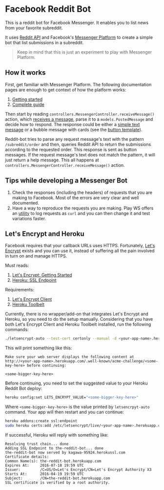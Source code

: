 # Facebook Reddit Bot

This is a reddit bot for Facebook Messenger. It enables you to list news from your favorite subreddit.

It uses [Reddit API](https://www.reddit.com/dev/api) and Facebook's [Messenger Platform](https://developers.facebook.com/docs/messenger-platform) to create a simple bot that list submissions in a subreddit.

> Keep in mind that this is just an experiment to play with Messenger Platform.

## How it works

First, get familiar with Messenger Platform. The following documentation pages are enough to get context of how the platform works:

1. [Getting started](https://developers.facebook.com/docs/messenger-platform/quickstart)
2. [Complete guide](https://developers.facebook.com/docs/messenger-platform/implementation)

Then start by reading `controllers.MessengerController.receiveMessage()` action, which [receives a message](https://developers.facebook.com/docs/messenger-platform/implementation#receive_message), parse it to a `models.PostedMessage` and decide how to respond. The response could be either a [simple text message](https://developers.facebook.com/docs/messenger-platform/send-api-reference#request) or a bubble message with cards (see the [button template](https://developers.facebook.com/docs/messenger-platform/send-api-reference#button_template)).

Reddit-bot tries to parse any request message's text with the pattern `/subreddit/order` and then, queries Reddit API to return the submissions according to the requested order. This response is sent as button messages. If the request message's text does not match the pattern, it will just return a help message. This all happens at `controllers.MessengerController.receiveMessage()` action.

## Tips while developing a Messenger Bot

1. Check the responses (including the headers) of requests that you are making to Facebook. Most of the errors are very clear and well documented.
2. Have a way to reproduce the requests you are making. Play WS offers an [utility](https://www.playframework.com/documentation/2.5.x/ScalaWS#Request-Filters) to log requests as `curl` and you can then change it and test variations faster.

## Let's Encrypt and Heroku

Facebook requires that your callback URLs uses HTTPS. Fortunately, [Let's Encrypt](https://letsencrypt.org/) exists and you can use it, instead of suffering all the pain involved in turn on and manage HTTPS.

Must reads:

1. [Let's Encrypt: Getting Started](https://letsencrypt.org/getting-started/)
2. [Heroku: SSL Endpoint](https://devcenter.heroku.com/articles/ssl-endpoint)

Requirements:

1. [Let's Encrypt Client](https://github.com/letsencrypt/letsencrypt)
2. [Heroku Toolbelt](https://toolbelt.heroku.com/)

Currently, there is no wrapper/add-on that integrates Let's Encrypt and Heroku, so you need to do the setup manually. Considering that you have both Let's Encrypt Client and Heroku Toolbelt installed, run the following commands:

```bash
./letsencrypt-auto --test-cert certonly --manual -d <your-app-name>.herokuapp.com
```

This will print something like this:

```
Make sure your web server displays the following content at
http://<your-app-name>.herokuapp.com/.well-known/acme-challenge/<some-key-here> before continuing:

<some-bigger-key-here>
```

Before continuing, you need to set the suggested value to your Heroku Reddit Bot deploy:

```bash
heroku config:set LETS_ENCRYPT_VALUE="<some-bigger-key-here>"
```

Where `<some-bigger-key-here>` is the value printed by `letsencrpyt-auto` command. Your app will then restart and you can continue:


```bash
heroku addons:create ssl:endpoint
sudo heroku certs:add /etc/letsencrypt/live/<your-app-name>.herokuapp.com/cert.pem /etc/letsencrypt/live/<your-app-name>.herokuapp.com/privkey.pem
```

If successful, Heroku will reply with something like:

```
Resolving trust chain... done
Adding SSL Endpoint to the-reddit-bot... done
the-reddit-bot now served by kagawa-95924.herokussl.com
Certificate details:
Common Name(s): the-reddit-bot.herokuapp.com
Expires At:     2016-07-18 19:59 UTC
Issuer:         /C=US/O=Let's Encrypt/CN=Let's Encrypt Authority X3
Starts At:      2016-04-19 19:59 UTC
Subject:        /CN=the-reddit-bot.herokuapp.com
SSL certificate is verified by a root authority.
```